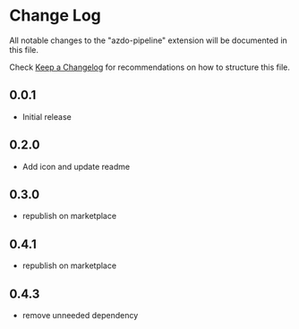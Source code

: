 # Change Log

All notable changes to the "azdo-pipeline" extension will be documented in this file.

Check [Keep a Changelog](http://keepachangelog.com/) for recommendations on how to structure this file.

## 0.0.1

- Initial release

## 0.2.0

- Add icon and update readme

## 0.3.0

- republish on marketplace

## 0.4.1

- republish on marketplace

## 0.4.3

- remove unneeded dependency
